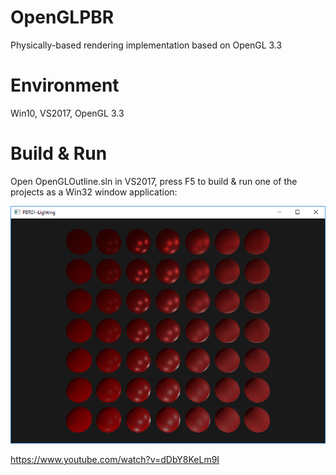 # OpenGLPBR

Physically-based rendering implementation based on OpenGL 3.3

# Environment
Win10, VS2017, OpenGL 3.3

# Build & Run
Open OpenGLOutline.sln in VS2017, press F5 to build & run one of the projects as a Win32 window application:

![](doc/1.png)

https://www.youtube.com/watch?v=dDbY8KeLm9I
